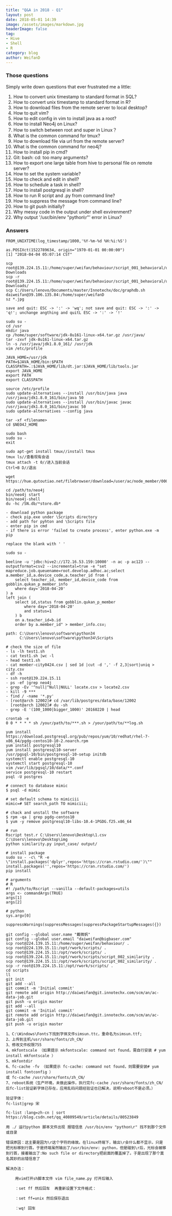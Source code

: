 ```yaml
---
title: "Q&A in 2018 - Q1"
layout: post
date: 2018-05-01 14:39
image: /assets/images/markdown.jpg
headerImage: false
tag:
- Hive
- Shell
- R
category: blog
author: WeifanD
---
```

### Those questions
Simply write down questions that ever frustrated me a little:

1. How to convert unix timestamp to standard format in SQL?
2. How to convert unix timestamp to standard format in R?
3. How to download files from the remote server to local desktop?
4. How to quit vim?
5. How to edit config in vim to install java as a root?
6. How to install Neo4j on Linux?
7. How to switch between root and super in Linux？
8. What is the common command for tmux?
9. How to download file via url from the remote server?
10. What is the common command for neo4j?
11. How to install pip in cmd?
12. Git: bash: cd: too many arguments?
13. How to export one large table from hive to personal file on remote server?
14. How to set the system variable?
15. How to check and edit in shell?
16. How to schedule a task in shell?
17. How to install postgresql in shell?
18. How to run R script and .py from command line?
19. How to suppress the message from command line?
20. How to git push initially?
21. Why messy code in the output under shell exvirenment?
22. Why output '/usr/bin/env "python\r"' error in Linux?

### Answers

``` 
FROM_UNIXTIME(log_timestamp/1000,'%Y-%m-%d %H:%i:%S')
```

``` 
as.POSIXct(1522789634, origin="1970-01-01 00:00:00")
[1] "2018-04-04 05:07:14 CST"
```
 
```
scp root@139.224.15.11:/home/super/weifan/behaviour/script_001_behavioral/out/* Downloads
scp -r root@139.224.15.11:/home/super/weifan/behaviour/script_001_behavioral/out/ Downloads/
scp C:/Users/lenovo/Documents/master/Innotechx/doc/graphdb.sh daiweifan@39.106.135.84:/home/super/weifanD
sz *.jpg
```
 
```
save and quit: ESC -> ':' -> 'wq'; not save and quit: ESC -> ':' -> 'q!'; unchange angthing and quitL ESC -> ':' -> '!'
```
 
```
sudo su -
cd /usr
mkdir java
cp /home/super/software/jdk-8u161-linux-x64.tar.gz /usr/java/
tar -zxvf jdk-8u161-linux-x64.tar.gz
ln -s /usr/java/jdk1.8.0_161/ /usr/jdk
vim /etc/profile

JAVA_HOME=/usr/jdk
PATH=$JAVA_HOME/bin:$PATH
CLASSPATH=.:$JAVA_HOME/lib/dt.jar:$JAVA_HOME/lib/tools.jar
export JAVA_HOME
export PATH
export CLASSPATH

source /etc/profile
sudo update-alternatives --install /usr/bin/java java /usr/java/jdk1.8.0_161/bin/java 50  
sudo update-alternatives --install /usr/bin/javac javac /usr/java/jdk1.8.0_161/bin/javac 50  
sudo update-alternatives --config java  
```

```
tar -xf <filename>
cd $NEO4J_HOME
```

```
sudo bash
sudo su -
exit
```

```
sudo apt-get install tmux//install tmux
tmux ls//查看现有会话
tmux attach -t 0//进入当前会话
Ctrl+B D//退出
```

```
wget https://hue.qutoutiao.net/filebrowser/download=/user/ac/node_member/000008_0
```

```
cd /path/to/neo4j
bin/neo4j start
bin/neo4j-shell
du -hc /SN.db/*store.db*
```


```
- download python package
- check pip.exe under \Scripts directory
- add path for pyhton and \Scripts file
- enter pip in cmd
- if there is error 'failed to create process', enter python.exe -m pip
```

```
replace the blank with ' '
```

```
sudo su -

beeline -u 'jdbc:hive2://172.16.53.159:10000' -n ac -p ac123 --outputformat=csv2 --incremental=true -e "set mapreduce.job.queuename=root.develop.adhoc.ac;select a.member_id,a.device_code,a.teacher_id from (
    select teacher_id, member_id,device_code from gobblin.qukan_p_member_info
    where day='2018-04-20'
) a
left join (
    select id,status from gobblin.qukan_p_member
        where day='2018-04-20'
        and status=1
    ) b
    on a.teacher_id=b.id
    order by a.member_id" > member_info.csv;
```

```
path: C:\Users\lenovo\software\python34
	  C:\Users\lenovo\software\python34\Scripts
```

```
# check the size of file
- ls -lh test1.sh
- cat test1.sh |wc -l  
- head test1.sh
- cat member-city0424.csv | sed 1d |cut -d ',' -f 2,3|sort|uniq > city.csv
- df -h
- ssh root@139.224.15.11
- ps -ef |grep neo4j
- grep -Ev '^null|^Null|NULL' locate.csv > locate2.csv
- kill -9 ***
- find / -name '*.py'
- [root@arch 12002]# cd /var/lib/postgres/data/base/12002
  [root@arch 12002]# du -sh 
- grep -E '(100_1000|bigger_1000)' 20160220 | head
```

```
crontab -e
0 0 * * * * sh /your/path/to/***.sh > /your/path/to/**log.sh
```

```
yum install https://download.postgresql.org/pub/repos/yum/10/redhat/rhel-7-x86_64/pgdg-centos10-10-2.noarch.rpm
yum install postgresql10
yum install postgresql10-server
/usr/pgsql-10/bin/postgresql-10-setup initdb
systemctl enable postgresql-10
systemctl start postgresql-10
vim /var/lib/pgsql/10/data/**.conf
service postgresql-10 restart
psql -U postgres

# connect to database mimic
$ psql -d mimic

# set default schema to mimiciii
mimic=# SET search_path TO mimiciii;

# chack and unstall the software
$ rpm -qa | grep pgdg-centos10
$ yum -y remove postgresql10-libs-10.4-1PGDG.f25.x86_64
```

```
# run 
Rscript test.r C:\Users\lenovo\Desktop\1.csv C:\Users\lenovo\Desktop\img
python similarity.py input_case/ output/

# install package
sudo su - -c\ "R -e \"install.packages('dplyr',repos='https://cran.rstudio.com/')\""
install.packages('',repos='https://cran.rstudio.com/')
pip install 

# arguments
# R
#! /path/to/Rscript --vanilla --default-packages=utils
args <- commandArgs(TRUE)
args[1]
args[2]

# python
sys.argv[0]
```

```
suppressWarnings(suppressMessages(suppressPackageStartupMessages({})
```

```
git config --global user.name "戴微帆"
git config --global user.email "daiweifan@bigbaser.com"
scp root@224.139.15.11:/home/super/weifan/behaviour/ .
scp root@224.139.15.11:/opt/rwork/scripts/ .
scp root@139.224.15.11:/opt/rwork/scripts/ .
scp root@139.224.15.11:/opt/rwork/scripts/script_002_similarity .
scp root@139.224.15.11:/opt/rwork/scripts/script_002_similarity/ .
scp -r root@139.224.15.11:/opt/rwork/scripts/ .
cd scripts
ll
git init
git add --all
git commit -m 'Initial commit'
git remote add origin http://daiweifan@git.innotechx.com/scm/an/ac-data-job.git
git push -u origin master
git add --all
git commit -m 'Initial commit'
git remote add origin http://daiweifan@git.innotechx.com/scm/an/ac-data-job.git
git push -u origin master
```

```
1、C:\Windows\Fonts下找到字体文件simsun.ttc，重命名为simsun.ttf;
2、上传到主机/usr/share/fonts/zh_CN/
3、修改文件权限755
4、mkfontscale （如果提示 mkfontscale: command not found，需自行安装 # yum install mkfontscale ）
5、mkfontdir
6、fc-cache -fv （如果提示 fc-cache: command not found，则需要安装# yum install fontconfig ）
或 fc-cache /usr/share/fonts/zh_CN/
7、reboot系统（生产环境，未做此操作，执行完fc-cache /usr/share/fonts/zh_CN/后fc-list验证新字体已存在，应用乱码问题经验证也已解决，说明reboot不是必须。）

验证字体：
fc-list|grep 宋

fc-list :lang=zh-cn | sort
https://blog.csdn.net/qq_40809549/article/details/80523849
```

```
用 ./ 运行python 脚本文件出现 报错信息 /usr/bin/env "python\r" 找不到那个文件或目录

错误原因：这主要是因为\r这个字符的缘故。在linux终端下，输出\r会什么都不显示，只是把光标移到行首。于是终端虽然输出了/usr/bin/env: python，但是碰到\r后，光标会被移到行首，接着输出了:No such file or directory把前面的覆盖掉了。于是出现了那个莫名其妙的出错信息了

解决办法：

    用vim打开sh脚本文件 vim file_name.py 打开后输入

    ：set ff 然后回车  再重新设置下文件格式：

    ：set ff=unix 然后保存退出

    ：wq! 回车
```